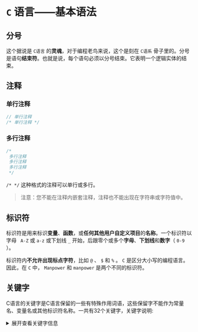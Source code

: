 # `C` 语言——基本语法

## 分号

这个据说是 `C语言` 的**灵魂**，对于编程老鸟来说，这个是刻在 `C语系` 骨子里的。分号是语句**结束符**。也就是说，每个语句必须以分号结束。它表明一个逻辑实体的结束。

## 注释

### 单行注释

```c
// 单行注释
/* 单行注释 */
```

### 多行注释

```c
/* 
 多行注释
 多行注释
 多行注释
 */
```

`/* */` 这种格式的注释可以单行或多行。

> 注意：您不能在注释内嵌套注释，注释也不能出现在字符串或字符值中。

## 标识符

标识符是用来标识**变量**、**函数**，或**任何其他用户自定义项目**的**名称**。一个标识符以字母 ` A-Z` 或 `a-z` 或下划线 `_` 开始，后跟零个或多个**字母**、**下划线**和**数字**（ `0-9` ）。

标识符内**不允许出现标点字符**，比如 `@` 、 `$` 和 `%` 。 `C` 是区分大小写的编程语言。因此，在 `C` 中， `Manpower` 和 `manpower` 是两个不同的标识符。

## 关键字

C语言的关键字是C语言保留的一些有特殊作用词语，这些保留字不能作为常量名、变量名或其他标识符名称。一共有32个关键字，关键字说明:

<details>
<summary>展开查看关键字信息</summary>

### `K&R` 标准

|关键字|说明|
|-----|-----|
| `auto` |声明自动变量|
| `break` |跳出当前循环|
| `char` |声明字符型变量或函数返回值类型|
| `const` |义常量，如果一个变量被 `const` 修饰，那么它的值就不能再被改变|
| `continue` |结束当前循环，开始下一轮循环|
| `default` |开关语句中的"其它"分支|
| `do` |循环语句的循环体|
| `double` |声明双精度浮点型变量或函数返回值类型|
| `else` |条件语句否定分支（与 `if` 连用）|
| `enum` |声明枚举类型|
| `extern` |声明变量或函数是在其它文件或本文件的其他位置定义|
| `float` |声明浮点型变量或函数返回值类型|
| `for` |声明自动变量|
| `goto` |无条件跳转语句|
| `if` |条件语句|
| `int` |声明整型变量或函数|
| `long` |声明长整型变量或函数返回值类型|
| `register` |声明寄存器变量|
| `return` |子程序返回语句（可以带参数，也可不带参数）|
| `short` |声明短整型变量或函数|
| `signed` |声明有符号类型变量或函数|
| `sizeof` |计算数据类型或变量长度（即所占字节数）|
| `static` |声明静态变量|
| `struct` |声明结构体类型|
| `switch` |用于开关语句|
| `typedef` |用以给数据类型取别名|
| `unsigned` |声明无符号类型变量或函数|
| `union` |声明共用体类型|
| `void` |声明函数无返回值或无参数，声明无类型指针|
| `volatile` |说明变量在程序执行中可被隐含地改变|
| `while` |循环语句的循环条件|

### `C99` 新增关键字

|关键字|说明|
|-----|-----|
| `_Bool` |...|
| `_Complex` |...|
| `_Imaginary` |...|
| `inline` |...|
| `restrict` |...|

### `C11` 新增关键字

|关键字|说明|
|-----|-----|
| `_Alignas` |...|
| `_Alignof` |...|
| `_Atomic` |...|
| `_Generic` |...|
| `_Noreturn` |...|
| `_Static_assert` |...|
| `_Thread_local` |...|

</details>
